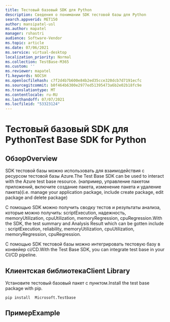 ```yaml
---
title: Тестовый базовый SDK для Python
description: Сведения о понимании SDK тестовой базы для Python
search.appverid: MET150
author: mansipatel-usl
ms.author: mapatel
manager: rshastri
audience: Software-Vendor
ms.topic: article
ms.date: 07/06/2021
ms.service: virtual-desktop
localization_priority: Normal
ms.collection: TestBase-M365
ms.custom: ''
ms.reviewer: mapatel
f1.keywords: NOCSH
ms.openlocfilehash: c7f2d4b7b600e84b2ed35cce320dcb7d7191ecfc
ms.sourcegitcommit: b0f464b6300e2977ed51395473a6b2e02b18fc9e
ms.translationtype: MT
ms.contentlocale: ru-RU
ms.lasthandoff: 07/07/2021
ms.locfileid: "53323124"
---
```

# <a name="test-base-sdk-for-python"></a><span data-ttu-id="5a140-103">Тестовый базовый SDK для Python</span><span class="sxs-lookup"><span data-stu-id="5a140-103">Test Base SDK for Python</span></span>

## <a name="overview"></a><span data-ttu-id="5a140-104">Обзор</span><span class="sxs-lookup"><span data-stu-id="5a140-104">Overview</span></span>
<span data-ttu-id="5a140-105">SDK тестовой базы можно использовать для взаимодействия с ресурсом тестовой базы Azure.</span><span class="sxs-lookup"><span data-stu-id="5a140-105">The Test Base SDK can be used to interact with the Azure test base resource.</span></span> <span data-ttu-id="5a140-106">(например, управление пакетом приложений, включите создание пакета, изменение пакета и удаление пакета)</span><span class="sxs-lookup"><span data-stu-id="5a140-106">(i.e. manage your application package, include create package, edit package and delete package)</span></span>

<span data-ttu-id="5a140-107">С помощью SDK можно получить сводку тестов и результаты анализа, которые можно получить: scriptExecution, надежность, memoryUtilization, cpuUtilization, memoryRegression, cpuRegression.</span><span class="sxs-lookup"><span data-stu-id="5a140-107">With the SDK, the test summary and Analysis Result which can be gotten include : scriptExecution, reliability, memoryUtilization, cpuUtilization, memoryRegression, cpuRegression.</span></span>

<span data-ttu-id="5a140-108">С помощью SDK тестовой базы можно интегрировать тестовую базу в конвейер ci/CD.</span><span class="sxs-lookup"><span data-stu-id="5a140-108">With the Test Base SDK, you can integrate test base in your CI/CD pipeline.</span></span>

## <a name="client-library"></a><span data-ttu-id="5a140-109">Клиентская библиотека</span><span class="sxs-lookup"><span data-stu-id="5a140-109">Client Library</span></span>

<span data-ttu-id="5a140-110">Установите тестовый базовый пакет с пунктом.</span><span class="sxs-lookup"><span data-stu-id="5a140-110">Install the test base package with pip.</span></span>

~~~
pip install  Microsoft.Testbase
~~~
 
## <a name="example"></a><span data-ttu-id="5a140-111">Пример</span><span class="sxs-lookup"><span data-stu-id="5a140-111">Example</span></span>
